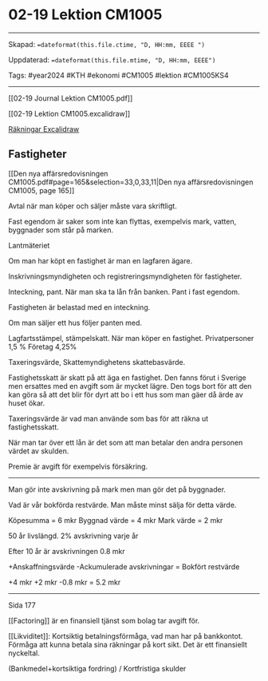 # 02-19 Lektion CM1005

---

Skapad: `=dateformat(this.file.ctime, "D, HH:mm, EEEE ")`

Uppdaterad: `=dateformat(this.file.mtime, "D, HH:mm, EEEE")`

Tags: #year2024 #KTH #ekonomi #CM1005 #lektion #CM1005KS4

---

[[02-19 Journal Lektion CM1005.pdf]]

[[02-19 Lektion CM1005.excalidraw]]

[Räkningar Excalidraw](https://drive.google.com/file/d/1AyYii6aYQSHYUTYK-gMtmLnej9z-wy7h/view?usp=sharing)

## Fastigheter

[[Den nya affärsredovisningen CM1005.pdf#page=165&selection=33,0,33,11|Den nya affärsredovisningen CM1005, page 165]]

Avtal när man köper och säljer måste vara skriftligt.

Fast egendom är saker som inte kan flyttas, exempelvis mark, vatten, byggnader som står på marken.

Lantmäteriet

Om man har köpt en fastighet är man en lagfaren ägare.

Inskrivningsmyndigheten och registreringsmyndigheten för fastigheter.

Inteckning, pant. När man ska ta lån från banken. Pant i fast egendom.

Fastigheten är belastad med en inteckning.

Om man säljer ett hus följer panten med.

Lagfartsstämpel, stämpelskatt. När man köper en fastighet.
Privatpersoner 1,5 %
Företag 4,25%

Taxeringsvärde, Skattemyndighetens skattebasvärde.

Fastighetsskatt är skatt på att äga en fastighet. Den fanns förut i Sverige men ersattes med en avgift som är mycket lägre. Den togs bort för att den kan göra så att det blir för dyrt att bo i ett hus som man gäer då ärde av huset ökar.

Taxeringsvärde är vad man använde som bas för att räkna ut fastighetsskatt.

När man tar över ett lån är det som att man betalar den andra personen värdet av skulden.

Premie är avgift för exempelvis försäkring.

---

Man gör inte avskrivning på mark men man gör det på byggnader.

Vad är vår bokförda restvärde. Man måste minst sälja för detta värde.

Köpesumma = 6 mkr
Byggnad värde = 4 mkr
Mark värde = 2 mkr

50 år livslängd. 2% avskrivning varje år

Efter 10 år är avskrivningen 0.8 mkr

+Anskaffningsvärde
-Ackumulerade avskrivningar
= Bokfört restvärde

+4 mkr
+2 mkr
-0.8 mkr
= 5.2 mkr

---

Sida 177

[[Factoring]] är en finansiell tjänst som bolag tar avgift för.

[[Likviditet]]: Kortsiktig betalningsförmåga, vad man har på bankkontot. Förmåga att kunna betala sina räkningar på kort sikt. Det är ett finansiellt nyckeltal.

(Bankmedel+kortsiktiga fordring) / Kortfristiga skulder
